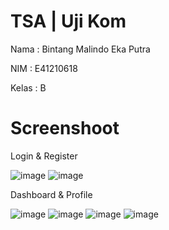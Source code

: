 # TSA | Uji Kom

Nama : Bintang Malindo Eka Putra

NIM : E41210618

Kelas : B

# Screenshoot

Login & Register

![image](https://user-images.githubusercontent.com/99969883/199274527-9b126658-b9a6-40ef-bfa6-65cebfce9bd4.png) ![image](https://user-images.githubusercontent.com/99969883/199274667-223fe2f8-a197-4bf5-a2b2-e93adc54c250.png)

Dashboard & Profile

![image](https://user-images.githubusercontent.com/99969883/199275810-6ab75130-6a48-44f1-a230-564f0b34489e.png) ![image](https://user-images.githubusercontent.com/99969883/199276139-6373727a-185e-4250-ada8-97e39e6e7588.png) ![image](https://user-images.githubusercontent.com/99969883/199274989-20b4597a-8772-4d0b-b5a9-017184cf76a7.png) ![image](https://user-images.githubusercontent.com/99969883/199275068-7e1efa9e-73a2-4597-b343-f5333f813c5a.png)


